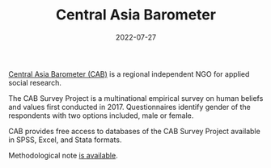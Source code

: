 ﻿---
title: "Central Asia Barometer"
linkTitle: "Central Asia Barometer"
contributor: ["Aizada Arystanbek"]
date: 2022-07-27
countries: ["Kazakhstan"]
category: ["regional NGO"]
tags: ["economics", "development", "politics", "health"]
date_start: [2017]
date_end: [2021]
data_type: ["survey", "quantitative", "dataset"] 
language: ["English", "Russian"]
updated: 2023-05-26
description: 
  Central Asia Barometer is a regional independent NGO for applied social research.
---

[Central Asia Barometer (CAB)](https://ca-barometer.org/) is a regional independent NGO for applied social research. 

The CAB Survey Project is a multinational empirical survey on human beliefs and values first conducted in 2017. Questionnaires identify gender of the respondents with two options included, male or female. 

CAB provides free access to databases of the CAB Survey Project available in SPSS, Excel, and Stata formats. 

Methodological note [is available](https://ca-barometer.org/en/what-we-do/methodology/research-methods). 
